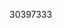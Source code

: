[//]: # (Created by ./bin/manage_files.pl from ./species/Hymenolepis_nana/PRJEB508/Hymenolepis_nana_PRJEB508.publication.html on Thu Jun 11 13:44:33 2020)
30397333
